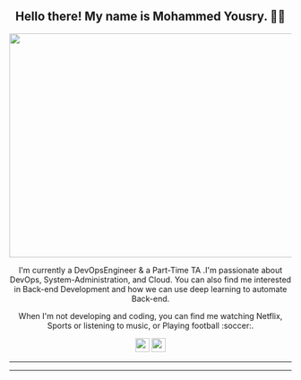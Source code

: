 <h2 align="center">Hello there! My name is Mohammed Yousry. 👋🤓</h2>
<p align="center">
 <img  width="800" height="400" src="https://private-user-images.githubusercontent.com/128842547/258811749-a4385408-a892-4c68-a062-d8f2b86a6178.gif?jwt=eyJhbGciOiJIUzI1NiIsInR5cCI6IkpXVCJ9.eyJpc3MiOiJnaXRodWIuY29tIiwiYXVkIjoicmF3LmdpdGh1YnVzZXJjb250ZW50LmNvbSIsImtleSI6ImtleTUiLCJleHAiOjE3MTcxNjAzMDQsIm5iZiI6MTcxNzE2MDAwNCwicGF0aCI6Ii8xMjg4NDI1NDcvMjU4ODExNzQ5LWE0Mzg1NDA4LWE4OTItNGM2OC1hMDYyLWQ4ZjJiODZhNjE3OC5naWY_WC1BbXotQWxnb3JpdGhtPUFXUzQtSE1BQy1TSEEyNTYmWC1BbXotQ3JlZGVudGlhbD1BS0lBVkNPRFlMU0E1M1BRSzRaQSUyRjIwMjQwNTMxJTJGdXMtZWFzdC0xJTJGczMlMkZhd3M0X3JlcXVlc3QmWC1BbXotRGF0ZT0yMDI0MDUzMVQxMjUzMjRaJlgtQW16LUV4cGlyZXM9MzAwJlgtQW16LVNpZ25hdHVyZT0yZjUyNDMyN2JlYzhiYjE0NjM5MGIwYTA5MmRiYmIyMGY3ZTQ4MmM0MjhkOWY2ZThmMmNjMDAxMzBlMDQ3ODY1JlgtQW16LVNpZ25lZEhlYWRlcnM9aG9zdCZhY3Rvcl9pZD0wJmtleV9pZD0wJnJlcG9faWQ9MCJ9.oPrxtBf3lMlyvc4uTkps32F0yRIZDNyy0DBUIjcL9yE" >

</p>

<p align="center">I'm currently a DevOpsEngineer & a Part-Time TA .I'm passionate about DevOps, System-Administration, and Cloud. You can also find me interested in Back-end Development and how we can use deep learning to automate Back-end. 
 </p>

<p align="center">When I'm not developing and coding, you can find me watching Netflix, Sports or listening to music, or Playing football :soccer:. </p>

<p align="center"><a href="https://www.linkedin.com/in/mohammed-yousry-2ba72824b/"><img src="https://img.shields.io/badge/linkedin-%230077B5.svg?&style=for-the-badge&logo=linkedin&logoColor=white" height=25></a> <a href="https://www.instagram.com/yoouthrry/"><img src="https://img.shields.io/badge/instagram-%23E4405F.svg?&style=for-the-badge&logo=instagram&logoColor=white" height=25></a> 
</p>


<hr>

<hr>


